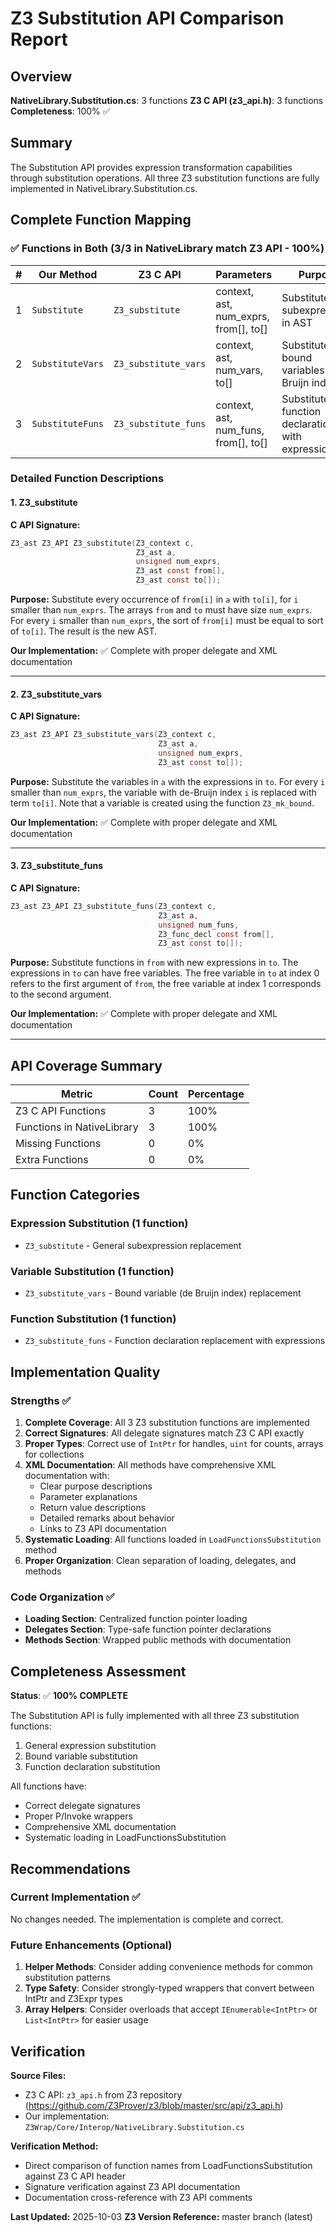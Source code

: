 # Z3 Substitution API Comparison Report

## Overview
**NativeLibrary.Substitution.cs**: 3 functions
**Z3 C API (z3_api.h)**: 3 functions
**Completeness**: 100% ✅

## Summary
The Substitution API provides expression transformation capabilities through substitution operations. All three Z3 substitution functions are fully implemented in NativeLibrary.Substitution.cs.

## Complete Function Mapping

### ✅ Functions in Both (3/3 in NativeLibrary match Z3 API - 100%)

| # | Our Method | Z3 C API | Parameters | Purpose |
|---|------------|----------|------------|---------|
| 1 | `Substitute` | `Z3_substitute` | context, ast, num_exprs, from[], to[] | Substitutes subexpressions in AST |
| 2 | `SubstituteVars` | `Z3_substitute_vars` | context, ast, num_vars, to[] | Substitutes bound variables (de Bruijn indices) |
| 3 | `SubstituteFuns` | `Z3_substitute_funs` | context, ast, num_funs, from[], to[] | Substitutes function declarations with expressions |

### Detailed Function Descriptions

#### 1. Z3_substitute
**C API Signature:**
```c
Z3_ast Z3_API Z3_substitute(Z3_context c,
                            Z3_ast a,
                            unsigned num_exprs,
                            Z3_ast const from[],
                            Z3_ast const to[]);
```

**Purpose:** Substitute every occurrence of `from[i]` in `a` with `to[i]`, for `i` smaller than `num_exprs`. The arrays `from` and `to` must have size `num_exprs`. For every `i` smaller than `num_exprs`, the sort of `from[i]` must be equal to sort of `to[i]`. The result is the new AST.

**Our Implementation:** ✅ Complete with proper delegate and XML documentation

---

#### 2. Z3_substitute_vars
**C API Signature:**
```c
Z3_ast Z3_API Z3_substitute_vars(Z3_context c,
                                 Z3_ast a,
                                 unsigned num_exprs,
                                 Z3_ast const to[]);
```

**Purpose:** Substitute the variables in `a` with the expressions in `to`. For every `i` smaller than `num_exprs`, the variable with de-Bruijn index `i` is replaced with term `to[i]`. Note that a variable is created using the function `Z3_mk_bound`.

**Our Implementation:** ✅ Complete with proper delegate and XML documentation

---

#### 3. Z3_substitute_funs
**C API Signature:**
```c
Z3_ast Z3_API Z3_substitute_funs(Z3_context c,
                                 Z3_ast a,
                                 unsigned num_funs,
                                 Z3_func_decl const from[],
                                 Z3_ast const to[]);
```

**Purpose:** Substitute functions in `from` with new expressions in `to`. The expressions in `to` can have free variables. The free variable in `to` at index 0 refers to the first argument of `from`, the free variable at index 1 corresponds to the second argument.

**Our Implementation:** ✅ Complete with proper delegate and XML documentation

---

## API Coverage Summary

| Metric | Count | Percentage |
|--------|-------|------------|
| Z3 C API Functions | 3 | 100% |
| Functions in NativeLibrary | 3 | 100% |
| Missing Functions | 0 | 0% |
| Extra Functions | 0 | 0% |

## Function Categories

### Expression Substitution (1 function)
- `Z3_substitute` - General subexpression replacement

### Variable Substitution (1 function)
- `Z3_substitute_vars` - Bound variable (de Bruijn index) replacement

### Function Substitution (1 function)
- `Z3_substitute_funs` - Function declaration replacement with expressions

## Implementation Quality

### Strengths ✅
1. **Complete Coverage**: All 3 Z3 substitution functions are implemented
2. **Correct Signatures**: All delegate signatures match Z3 C API exactly
3. **Proper Types**: Correct use of `IntPtr` for handles, `uint` for counts, arrays for collections
4. **XML Documentation**: All methods have comprehensive XML documentation with:
   - Clear purpose descriptions
   - Parameter explanations
   - Return value descriptions
   - Detailed remarks about behavior
   - Links to Z3 API documentation
5. **Systematic Loading**: All functions loaded in `LoadFunctionsSubstitution` method
6. **Proper Organization**: Clean separation of loading, delegates, and methods

### Code Organization ✅
- **Loading Section**: Centralized function pointer loading
- **Delegates Section**: Type-safe function pointer declarations
- **Methods Section**: Wrapped public methods with documentation

## Completeness Assessment

**Status**: ✅ **100% COMPLETE**

The Substitution API is fully implemented with all three Z3 substitution functions:
1. General expression substitution
2. Bound variable substitution
3. Function declaration substitution

All functions have:
- Correct delegate signatures
- Proper P/Invoke wrappers
- Comprehensive XML documentation
- Systematic loading in LoadFunctionsSubstitution

## Recommendations

### Current Implementation ✅
No changes needed. The implementation is complete and correct.

### Future Enhancements (Optional)
1. **Helper Methods**: Consider adding convenience methods for common substitution patterns
2. **Type Safety**: Consider strongly-typed wrappers that convert between IntPtr and Z3Expr types
3. **Array Helpers**: Consider overloads that accept `IEnumerable<IntPtr>` or `List<IntPtr>` for easier usage

## Verification

**Source Files:**
- Z3 C API: `z3_api.h` from Z3 repository (https://github.com/Z3Prover/z3/blob/master/src/api/z3_api.h)
- Our implementation: `Z3Wrap/Core/Interop/NativeLibrary.Substitution.cs`

**Verification Method:**
- Direct comparison of function names from LoadFunctionsSubstitution against Z3 C API header
- Signature verification against Z3 API documentation
- Documentation cross-reference with Z3 API comments

**Last Updated:** 2025-10-03
**Z3 Version Reference:** master branch (latest)
